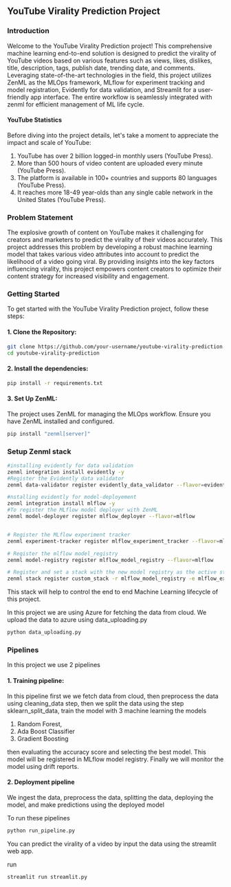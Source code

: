 ## YouTube Virality Prediction Project
### Introduction
Welcome to the YouTube Virality Prediction project! This comprehensive machine learning end-to-end solution is designed to predict the virality of YouTube videos based on various features such as views, likes, dislikes, title, description, tags, publish date, trending date, and comments. Leveraging state-of-the-art technologies in the field, this project utilizes ZenML as the MLOps framework, MLflow for experiment tracking and model registration, Evidently for data validation, and Streamlit for a user-friendly app interface. The entire workflow is seamlessly integrated with zenml for efficient management of ML life cycle.

#### YouTube Statistics
Before diving into the project details, let's take a moment to appreciate the impact and scale of YouTube:

1. YouTube has over 2 billion logged-in monthly users (YouTube Press).
2. More than 500 hours of video content are uploaded every minute (YouTube Press).
3. The platform is available in 100+ countries and supports 80 languages (YouTube Press).
4. It reaches more 18-49 year-olds than any single cable network in the United States (YouTube Press).

### Problem Statement
The explosive growth of content on YouTube makes it challenging for creators and marketers to predict the virality of their videos accurately. This project addresses this problem by developing a robust machine learning model that takes various video attributes into account to predict the likelihood of a video going viral. By providing insights into the key factors influencing virality, this project empowers content creators to optimize their content strategy for increased visibility and engagement.

### Getting Started
To get started with the YouTube Virality Prediction project, follow these steps:

#### 1. Clone the Repository:

```bash
git clone https://github.com/your-username/youtube-virality-prediction.git
cd youtube-virality-prediction
```

#### 2. Install the dependencies:
```bash
pip install -r requirements.txt
```

#### 3. Set Up ZenML:
The project uses ZenML for managing the MLOps workflow. Ensure you have ZenML installed and configured.
```bash
pip install "zenml[server]"
```

### Setup Zenml stack
```bash
#installing evidently for data validation
zenml integration install evidently -y
#Register the Evidently data validator
zenml data-validator register evidently_data_validator --flavor=evidently

#nstalling evidently for model-deployement
zenml integration install mlflow -y
#To register the MLflow model deployer with ZenML
zenml model-deployer register mlflow_deployer --flavor=mlflow


# Register the MLflow experiment tracker
zenml experiment-tracker register mlflow_experiment_tracker --flavor=mlflow

# Register the mlflow model_registry
zenml model-registry register mlflow_model_registry --flavor=mlflow

# Register and set a stack with the new model registry as the active stack
zenml stack register custom_stack -r mlflow_model_registry -e mlflow_experiment_tracker -dv evidently_data_validator -a default -o default -d mlflow_deployer --set
```

This stack will help to control the end to end Machine Learning lifecycle of this project.

In this project we are using Azure for fetching the data from cloud.
We upload the data to azure using data_uploading.py

``` bash
python data_uploading.py
```

### Pipelines
In this project we use 2 pipelines

#### 1. Training pipeline:
In this pipeline first we we fetch data from cloud, then preprocess the data using cleaning_data step,
then we split the data using the step sklearn_split_data, train the model with 3 machine learning the models
1. Random Forest,
2. Ada Boost Classifier
3. Gradient Boosting

then evaluating the accuracy score and selecting the best model. This model will be registered in MLflow model registry. Finally we will monitor the model using drift reports.

#### 2. Deployment pipeline
We ingest the data, preprocess the data, splitting the data, deploying the model, and make predictions using the deployed model

To run these pipelines
``` bash
python run_pipeline.py

```

You can predict the virality of a video by input the data using the streamlit web app.

run
```bash
streamlit run streamlit.py
```